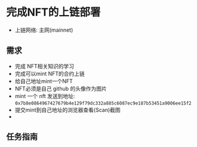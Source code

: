 # 完成NFT的上链部署

- 上链网络: 主网(mainnet)

## 需求

- 完成 NFT相关知识的学习
- 完成可以mint NFT的合约上链
- 给自己地址mint一个NFT
- NFT必须是自己 github 的头像作为图片
- mint 一个 nft 发送到地址: `0x7b8e0864967427679b4e129f79dc332a885c6087ec9e187b53451a9006ee15f2`
- 提交mint到自己地址的浏览器查看(Scan)截图
- 

## 任务指南